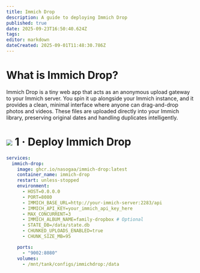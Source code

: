 ```yaml
---
title: Immich Drop
description: A guide to deploying Immich Drop
published: true
date: 2025-09-23T16:50:40.624Z
tags: 
editor: markdown
dateCreated: 2025-09-01T11:48:30.786Z
---
```


# What is Immich Drop?

Immich Drop is a tiny web app that acts as an anonymous upload gateway to your Immich server. You spin it up alongside your Immich instance, and it provides a clean, minimal interface where anyone can drag-and-drop photos and videos. These files are uploaded directly into your Immich library, preserving original dates and handling duplicates intelligently.

# <img src="/docker.png" class="tab-icon"> 1 · Deploy Immich Drop

```yaml
services:
  immich-drop:
    image: ghcr.io/nasogaa/immich-drop:latest
    container_name: immich-drop
    restart: unless-stopped
    environment:
      - HOST=0.0.0.0
      - PORT=8080
      - IMMICH_BASE_URL=http://your-immich-server:2283/api
      - IMMICH_API_KEY=your_immich_api_key_here
      - MAX_CONCURRENT=3
      - IMMICH_ALBUM_NAME=family-dropbox # Optional
      - STATE_DB=/data/state.db
      - CHUNKED_UPLOADS_ENABLED=true
      - CHUNK_SIZE_MB=95

    ports:
      - "9002:8080"
    volumes:
      - /mnt/tank/configs/immichdrop:/data
```
